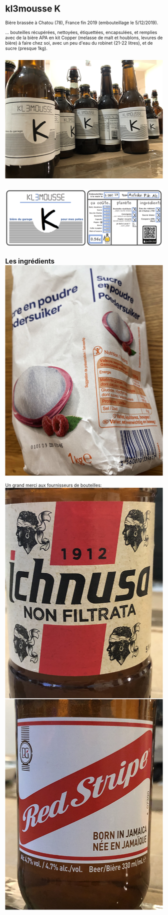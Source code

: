 # kl3mousse K
Bière brassée à Chatou (78), France fin 2019 (embouteillage le 5/12/2019).

... bouteilles récupérées, nettoyées, étiquettées, encapsulées, et remplies avec de la bière APA en kit Copper (melasse de malt et houblons, levures de bière) à faire chez soi, avec un peu d'eau du robinet (21-22 litres), et de sucre (presque 1kg).

![les bouteilles](pict11.jpg)
---
![l'étiquette](label.png)
---
Les ingrédients
![le sucre](pict13.jpg)
---
Un grand merci aux fournisseurs de bouteilles:
![ichnusa](pict02.jpg)
![red stripe](pict03.jpg)
